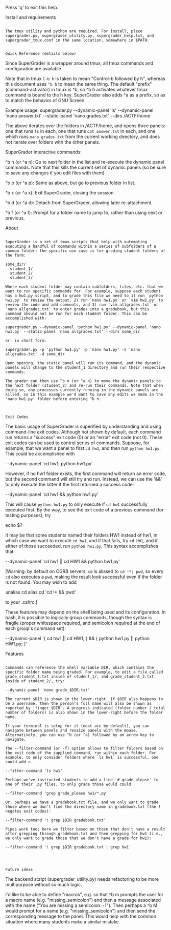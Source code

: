 

Press 'q' to exit this help.


Install and requirements
~~~~~~~~~~~~~~~~~~~~~~~~~~

The tmux utility and python are required. For install, place supergrader.py, supergrader_utility.py, supergrader_help.txt, and supergrader_tmux.conf in the same location, somewhere in $PATH.


Quick Reference (details below)
~~~~~~~~~~~~~~~~~~~~~~~~~~~~~~~~~~

Since SuperGrader is a wrapper around tmux, all tmux commands and configuration are available. 

Note that in tmux `C-b h` is taken to mean "Control-b followed by h", whereas this document uses `^b h` to mean the same thing. The default "prefix" (command-activator) in tmux is ^b, so ^b h activates whatever tmux command is bound to the h key. SuperGrader also adds ^a as a prefix, so as to match the behavior of GNU Screen.

Example usage: supergrader.py --dynamic-panel 'ls' --dynamic-panel 'nano answer.txt' --static-panel 'nano grades.txt' --dirs /ACTF/home 

The above iterates over the folders in /ACTF/home, and opens three panels: one that runs `ls` in each, one that runs `cat answer.txt` in each, and one which runs `nano grades.txt` from the current working directory, and does not iterate over folders with the other panels.

SuperGrader interactive commands:

^b n (or ^a n): Go to next folder in the list and re-execute the dynamic panel commands. Note that this kills the current set of dynamic panels (so be sure to save any changes if you edit files with them)

^b p (or ^a p): Same as above, but go to previous folder in list.

^b x (or ^a x): Exit SuperGrader, closing the session.

^b d (or ^a d): Detach from SuperGrader, allowing later re-attachment.

^b f (or ^a f): Prompt for a folder name to jump to, rather than using next or previous.


About
~~~~~~~~~~~

SuperGrader is a set of tmux scripts that help with automating executing a handful of commands within a series of subfolders of a common folder; the specific use case is for grading student folders of the form:

some_dir/
  student_1/
  student_2/
  student_3/

Where each student folder may contain subfolders, files, etc. that we want to run specific commands for. For example, suppose each student has a hw1.py script, and to grade this file we need to 1) run `python hw1.py` to review the output, 2) run `nano hw1.py` or `vim hw1.py` to review the code and add comments, and 3) run `vim allgrades.txt` or `nano allgrades.txt` to enter grades into a gradebook, but this command should not be run for each student folder. This can be accomplished with:

supergrader.py --dynamic-panel 'python hw1.py' --dynamic-panel 'nano hw1.py' --static-panel 'nano allgrades.txt' --dirs some_dir

or, in short form:

supergrader.py -p 'python hw1.py' -p 'nano hw1.py' -s 'nano allgrades.txt' -d some_dir

Upon opening, the static panel will run its command, and the dynamic panels will change to the student_1 directory and run their respective commands. 

The grader can then use ^b n (or ^a n) to move the dynamic panels to the next folder (student_2) and re-run their commands. Note that when doing so, any processes currently running in the dynamic panels are killed, so in this example we'd want to save any edits we made in the 'nano hw1.py' folder before entering ^b n.



Exit Codes
~~~~~~~~~~~~~

The basic usage of SuperGrader is superified by understanding and using command-line exit codes. Although not shown by default, each command run returns a "success" exit code (0) or an "error" exit code (not 0). These exit codes can be used to control series of commands. Suppose, for example, that we want a panel to first `cd hw1`, and then run `python hw1.py`. This could be accomplished with

--dynamic-panel 'cd hw1; python hw1.py'

However, if no hw1 folder exists, the first command will return an error code, but the second command will still try and run. Instead, we can use the '&&' to only execute the latter if the first returned a success code:

--dynamic-panel 'cd hw1 && python hw1.py'

This will cause `python hw1.py` to only execute if `cd hw1` successfully executed first. By the way, to see the exit code of a previous command (for testing purposes), try

echo $?

It may be that some students named their folders HW1 instead of hw1, in which case we want to execute `cd hw1`, and if that fails, try `cd HW1`, and if either of those succeeded, run `python hw1.py`. This syntax accomplishes that:

--dynamic-panel 'cd hw1 || cd HW1 && python hw1.py'

[Warning: by default on CGRB servers, `cd` is aliased to `cd !*; pwd`, so every `cd` also executes a `pwd`, making the result look successful even if the folder is not found. You may wish to add 

unalias cd
alias cd 'cd \!* && pwd' 

to your .cshrc.]

These features may depend on the shell being used and its configuration. In bash, it is possible to logically group commands, though the syntax is fragile (proper whitespace required, and semicolon required at the end of each group's command set):

--dynamic-panel '{ cd hw1 || cd HW1; } && { python hw1.py || python HW1.py; }'


Features
~~~~~~~~~~~~~

Commands can reference the shell variable DIR, which contains the specific folder name being graded. For example, to edit a file called grade_student_1.txt inside of student_1/, and grade_student_2.txt inside of student_2/, try:

--dynamic-panel 'nano grade_$DIR.txt'

The current $DIR is shown in the lower-right. If $DIR also happens to be a username, then the person's full name will also be shown as reported by `finger $DIR`. A progress indicated (folder number / total number of folders) is also shown in the lower-right before the folder name.

If your terminal is setup for it (most are by default), you can navigate between panels and resaize panels with the mouse. Alternatively, you can use ^b (or ^a) followed by an arrow key to navigate.

The --filter-command (or -f) option allows to filter folders based on the exit code of the supplied command, run within each folder. For example, to only consider folders where `ls hw1` is successful, one could add a

--filter-command 'ls hw1'

Perhaps we've instructed students to add a line '# grade_please' to one of their .py files, to only grade those would could

--filter-command 'grep grade_please hw1/*.py'

Or, perhaps we have a gradebook.txt file, and we only want to grade those where we don't find the directory name in gradebook.txt (the ! negates exit codes):

--filter-command '! grep $DIR gradebook.txt'

Pipes work too; here we filter based on those that don't have a result after grepping through gradebook.txt and then grepping for hw1 (i.e., we only want to grade those that we don't have a grade for hw1):

--filter-command '! grep $DIR gradebook.txt | grep hw1'




Future ideas
~~~~~~~~~~~~~~

The backend script (supergrader_utility.py) needs refactoring to be more multipurpose without so much logic.

I'd like to be able to define "macros", e.g. so that ^b m prompts the user for a macro name (e.g. "missing_semicolon") and then a message associated with the name ("You are missing a semicolon. -1"). Then perhaps a ^b M would prompt for a name (e.g. "missing_semicolon") and then send the corresponding message to the panel. This would help with the common situation where many students make a similar mistake.

